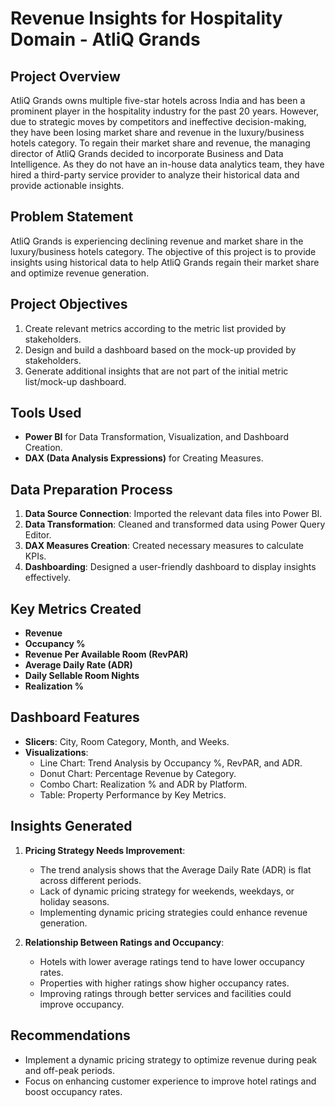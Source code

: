# Revenue Insights for Hospitality Domain - AtliQ Grands

## Project Overview
AtliQ Grands owns multiple five-star hotels across India and has been a prominent player in the hospitality industry for the past 20 years. However, due to strategic moves by competitors and ineffective decision-making, they have been losing market share and revenue in the luxury/business hotels category. To regain their market share and revenue, the managing director of AtliQ Grands decided to incorporate Business and Data Intelligence. As they do not have an in-house data analytics team, they have hired a third-party service provider to analyze their historical data and provide actionable insights.

## Problem Statement
AtliQ Grands is experiencing declining revenue and market share in the luxury/business hotels category. The objective of this project is to provide insights using historical data to help AtliQ Grands regain their market share and optimize revenue generation.

## Project Objectives
1. Create relevant metrics according to the metric list provided by stakeholders.
2. Design and build a dashboard based on the mock-up provided by stakeholders.
3. Generate additional insights that are not part of the initial metric list/mock-up dashboard.

## Tools Used
- **Power BI** for Data Transformation, Visualization, and Dashboard Creation.
- **DAX (Data Analysis Expressions)** for Creating Measures.

## Data Preparation Process
1. **Data Source Connection**: Imported the relevant data files into Power BI.
2. **Data Transformation**: Cleaned and transformed data using Power Query Editor.
3. **DAX Measures Creation**: Created necessary measures to calculate KPIs.
4. **Dashboarding**: Designed a user-friendly dashboard to display insights effectively.

## Key Metrics Created
- **Revenue**
- **Occupancy %**
- **Revenue Per Available Room (RevPAR)**
- **Average Daily Rate (ADR)**
- **Daily Sellable Room Nights**
- **Realization %**

## Dashboard Features
- **Slicers**: City, Room Category, Month, and Weeks.
- **Visualizations**:
  - Line Chart: Trend Analysis by Occupancy %, RevPAR, and ADR.
  - Donut Chart: Percentage Revenue by Category.
  - Combo Chart: Realization % and ADR by Platform.
  - Table: Property Performance by Key Metrics.

## Insights Generated
1. **Pricing Strategy Needs Improvement**:
   - The trend analysis shows that the Average Daily Rate (ADR) is flat across different periods.
   - Lack of dynamic pricing strategy for weekends, weekdays, or holiday seasons.
   - Implementing dynamic pricing strategies could enhance revenue generation.

2. **Relationship Between Ratings and Occupancy**:
   - Hotels with lower average ratings tend to have lower occupancy rates.
   - Properties with higher ratings show higher occupancy rates.
   - Improving ratings through better services and facilities could improve occupancy.

## Recommendations
- Implement a dynamic pricing strategy to optimize revenue during peak and off-peak periods.
- Focus on enhancing customer experience to improve hotel ratings and boost occupancy rates.




